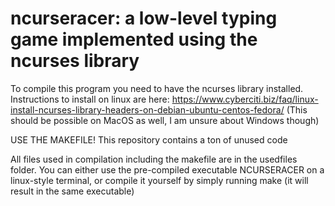 # ncurseracer: a low-level typing game implemented using the ncurses library

To compile this program you need to have the ncurses library installed. Instructions to install on linux are here:
https://www.cyberciti.biz/faq/linux-install-ncurses-library-headers-on-debian-ubuntu-centos-fedora/
(This should be possible on MacOS as well, I am unsure about Windows though)

USE THE MAKEFILE! This repository contains a ton of unused code

All files used in compilation including the makefile are in the usedfiles folder. You can either use the pre-compiled executable NCURSERACER on a linux-style terminal, or compile it yourself by simply running make (it will result in the same executable)
